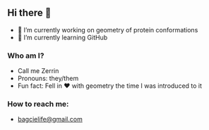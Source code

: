 ## Hi there 👋

<!--
**ezbagci/ezbagci** is a ✨ _special_ ✨ repository because its `README.md` (this file) appears on your GitHub profile.

Here are some ideas to get you started:
- 👯 I’m looking to collaborate on ...
- 🤔 I’m looking for help with ...
- 💬 Ask me about ...

-->

- 🔭 I’m currently working on geometry of protein conformations
- 🌱 I’m currently learning GitHub
### Who am I?
- Call me Zerrin
- Pronouns: they/them
- Fun fact: Fell in ❤ with geometry the time I was introduced to it 
### How to reach me: 
- bagcielife@gmail.com
